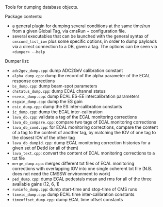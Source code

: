 Tools for dumping database objects.

Package contents:

   * a general plugin for dumping several conditions at the same time/run
     from a given Global Tag, via cmsRun + configuration file.
   * several executables that can be launched with the general syntax of
     `cmscond_list_iov` plus some specific options, in order to dump payloads
     via a direct connection to a DB, given a tag. The options can be seen via
     `<dumper> --help`

Dumper list:
   * `adc2gev_dump.cpp`: dump ADC2GeV calibration constant
   * `alpha_dump.cpp`: dump the record of the alpha parameter of the ECAL response corrections
   * `bs_dump.cpp`: dump beam-spot parameters
   * `chstatus_dump.cpp`: dump ECAL channel status
   * `eseeic_dump.cpp`: dump ECAL ES-EE intercalibration parameters
   * `esgain_dump.cpp`: dump the ES gain
   * `esic_dump.cpp`: dump the ES inter-calibration constants
   * `ic_dump.cpp`: dump the ECAL inter-calibration
   * `lava_db.cpp`: validate a tag of the ECAL monitoring corrections
   * `lava_db_compare.cpp`: compare two tags of ECAL monitoring corrections
   * `lava_db_cond.cpp`: for ECAL monitoring corrections, compare the content
                         of a tag to the content of another tag, by matching the IOV of one tag to the
                         closest IOV of the other tag
   * `lava_db_dumpId.cpp`: dump ECAL monitoring correction histories for a given set of DetId (or all of them)
   * `lava_text.cpp`: convert the content of ECAL monitoring corrections to a txt file
   * `merge_dump.cpp`: merges different txt files of ECAL monitoring
                       corrections with overlapping IOV into one single
                       coherent txt file (N.B. does not need the CMSSW environment to work)
   * `ped_dump.cpp`: dump ECAL pedestals mean and rms for all of the three available gains (12, 6, 1)
   * `runinfo_dump.cpp`: dump start-time and stop-time of CMS runs
   * `timeic_dump.cpp`: dump ECAL time inter-calibration constants
   * `timeoffset_dump.cpp`: dump ECAL time offset constants
